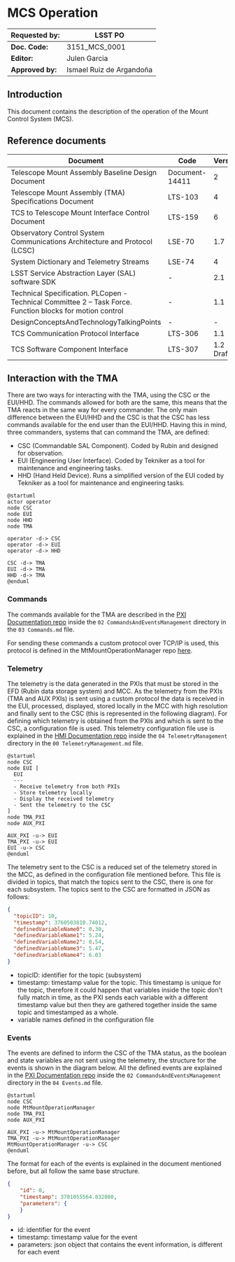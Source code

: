 # MCS Operation

| **Requested by:** | **LSST PO** |
| --- | --- |
| **Doc. Code:** | 3151_MCS_0001 |
| **Editor:** | Julen Garcia |
| **Approved by:** | Ismael Ruiz de Argandoña |

## Introduction

This document contains the description of the operation of the Mount Control System (MCS).

## Reference documents

| Document | Code | Version |
| --- | --- | --- |
| Telescope Mount Assembly Baseline Design Document | Document-14411 | 2 |
| Telescope Mount Assembly (TMA) Specifications Document | LTS-103 | 4 |
| TCS to Telescope Mount Interface Control Document | LTS-159 | 6 |
| Observatory Control System Communications Architecture and Protocol (LCSC) | LSE-70 | 1.7 |
| System Dictionary and Telemetry Streams | LSE-74 | 4 |
| LSST Service Abstraction Layer (SAL) software SDK | - | 2.1 |
| Technical Specification. PLCopen - Technical Committee 2 – Task Force. Function blocks for motion control | - | 1.1 |
| DesignConceptsAndTechnologyTalkingPoints | - | - |
| TCS Communication Protocol Interface | LTS-306 | 1.1 |
| TCS Software Component Interface | LTS-307 | 1.2 Draft |

## Interaction with the TMA

There are two ways for interacting with the TMA, using the CSC or the EUI/HHD. The commands allowed for both are the
same, this means that the TMA reacts in the same way for every commander. The only main difference between the EUI/HHD
and the CSC is that the CSC has less commands available for the end user than the EUI/HHD.
Having this in mind, three commanders, systems that can command the TMA, are defined:

- CSC (Commandable SAL Component). Coded by Rubin and designed for observation.
- EUI (Engineering User Interface). Coded by Tekniker as a tool for maintenance and engineering tasks.
- HHD (Hand Held Device). Runs a simplified version of the EUI coded by Tekniker as a tool for maintenance and engineering tasks.

```plantuml
@startuml
actor operator
node CSC
node EUI
node HHD
node TMA

operator -d-> CSC
operator -d-> EUI
operator -d-> HHD

CSC -d-> TMA
EUI -d-> TMA
HHD -d-> TMA
@enduml
```

### Commands

The commands available for the TMA are described in the [PXI Documentation repo](https://gitlab.tekniker.es/publico/3151-lsst/documentation/pxicontroller_documentation)
inside the `02 CommandsAndEventsManagement` directory in the `03 Commands.md` file.

For sending these commands a custom protocol over TCP/IP is used, this protocol is defined in the MtMountOperationManager
repo [here](https://gitlab.tekniker.es/aut/projects/3151-LSST/OperationManager/lsst/-/blob/develop/tma_management/doc/protocol.md).

### Telemetry

The telemetry is the data generated in the PXIs that must be stored in the EFD (Rubin data storage system) and MCC. As the
telemetry from the PXIs (TMA and AUX PXIs) is sent using a custom protocol the data is received in the EUI, processed,
displayed, stored locally in the MCC with high resolution and finally sent to the CSC (this is represented in the following
diagram). For defining which telemetry is obtained from the PXIs and which is sent to the CSC, a configuration file is
used. This telemetry configuration file use is explained in the
[HMI Documentation repo](https://gitlab.tekniker.es/publico/3151-lsst/documentation/hmicomputers_documentation)
inside the `04 TelemetryManagement` directory in the `00 TelemetryManagement.md` file.

```plantuml
@startuml
node CSC
node EUI [
  EUI
  ---
  - Receive telemetry from both PXIs
  - Store telemetry locally
  - Display the received telemetry
  - Sent the telemetry to the CSC
]
node TMA_PXI
node AUX_PXI

AUX_PXI -u-> EUI
TMA_PXI -u-> EUI
EUI -u-> CSC
@enduml
```

The telemetry sent to the CSC is a reduced set of the telemetry stored in the MCC, as defined in the configuration file
mentioned before. This file is divided in topics, that match the topics sent to the CSC, there is one for each subsystem.
The topics sent to the CSC are formatted in JSON as follows:

```json
{
  "topicID": 10,
  "timestamp": 3760503810.74012,
  "definedVariableName0": 0.30,
  "definedVariableName1": 5.24,
  "definedVariableName2": 0.54,
  "definedVariableName3": 5.47,
  "definedVariableName4": 6.03
}
```

- topicID: identifier for the topic (subsystem)
- timestamp: timestamp value for the topic. This timestamp is unique for the topic, therefore it could happen that variables
  inside the topic don't fully match in time, as the PXI sends each variable with a different timestamp value but then
  they are gathered together inside the same topic and timestamped as a whole.
- variable names defined in the configuration file

### Events

The events are defined to inform the CSC of the TMA status, as the boolean and state variables are not sent using the
telemetry, the structure for the events is shown in the diagram below.
All the defined events are explained in the [PXI Documentation repo](https://gitlab.tekniker.es/publico/3151-lsst/documentation/pxicontroller_documentation)
inside the `02 CommandsAndEventsManagement` directory in the `04 Events.md` file.

```plantuml
@startuml
node CSC
node MtMountOperationManager
node TMA_PXI
node AUX_PXI

AUX_PXI -u-> MtMountOperationManager
TMA_PXI -u-> MtMountOperationManager
MtMountOperationManager -u-> CSC
@enduml
```

The format for each of the events is explained in the document mentioned before, but all follow the same base structure.

```json
{
    "id": 0,
    "timestamp": 3701055564.832080,
    "parameters": {
    }
}
```

- id: identifier for the event
- timestamp: timestamp value for the event
- parameters: json object that contains the event information, is different for each event
